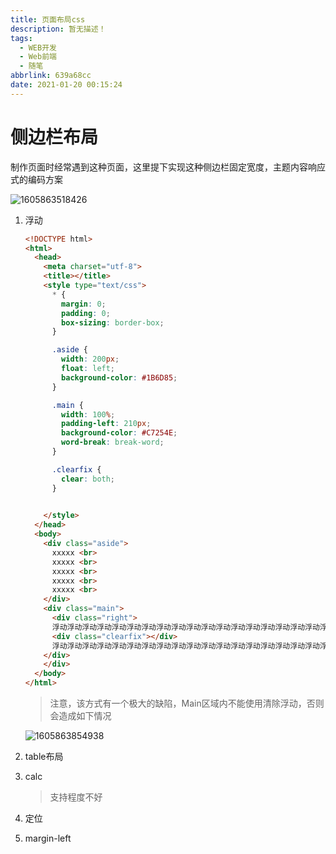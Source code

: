 ```yaml
---
title: 页面布局css
description: 暂无描述！
tags:
  - WEB开发
  - Web前端
  - 随笔
abbrlink: 639a68cc
date: 2021-01-20 00:15:24
---
```




# 侧边栏布局

制作页面时经常遇到这种页面，这里提下实现这种侧边栏固定宽度，主题内容响应式的编码方案

![1605863518426](assets/页面布局css/1605863518426.png)

1. 浮动

   ```html
   <!DOCTYPE html>
   <html>
     <head>
       <meta charset="utf-8">
       <title></title>
       <style type="text/css">
         * {
           margin: 0;
           padding: 0;
           box-sizing: border-box;
         }
   
         .aside {
           width: 200px;
           float: left;
           background-color: #1B6D85;
         }
   
         .main {
           width: 100%;
           padding-left: 210px;
           background-color: #C7254E;
           word-break: break-word;
         }
   
         .clearfix {
           clear: both;
         }
   
         
       </style>
     </head>
     <body>
       <div class="aside">
         xxxxx <br>
         xxxxx <br>
         xxxxx <br>
         xxxxx <br>
         xxxxx <br>
       </div>
       <div class="main">
         <div class="right">
         浮动浮动浮动浮动浮动浮动浮动浮动浮动浮动浮动浮动浮动浮动浮动浮动浮动浮动浮动浮动浮动浮动浮动浮动浮动浮动浮动浮动浮动浮动浮动浮动浮动浮动浮动浮动浮动浮动浮动浮动浮动浮动
         <div class="clearfix"></div>
         浮动浮动浮动浮动浮动浮动浮动浮动浮动浮动浮动浮动浮动浮动浮动浮动浮动浮动浮动浮动浮动浮动浮动浮动浮动浮动浮动浮动浮动浮动浮动浮动浮动浮动浮动浮动浮动浮动浮动浮动浮动浮动
       </div>
       </div>
     </body>
   </html>
   ```

   > 注意，该方式有一个极大的缺陷，Main区域内不能使用清除浮动，否则会造成如下情况

   ![1605863854938](assets/页面布局css/1605863854938.png)

2. table布局

3. calc

   > 支持程度不好

4. 定位

5. margin-left